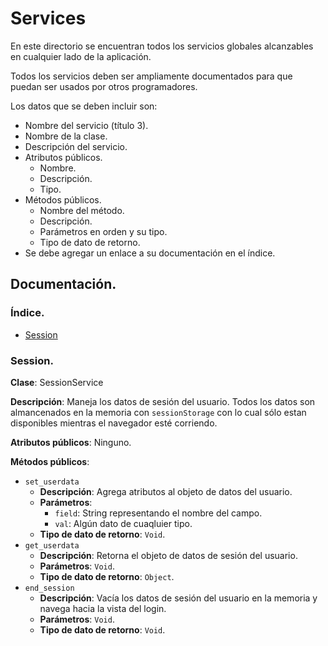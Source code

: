 # Services

En este directorio se encuentran todos los servicios globales alcanzables en
cualquier lado de la aplicación.

Todos los servicios deben ser ampliamente documentados para que puedan ser usados por otros programadores.

Los datos que se deben incluir son:

* Nombre del servicio (título 3).
* Nombre de la clase.
* Descripción del servicio.
* Atributos públicos.
  * Nombre.
  * Descripción.
  * Tipo.
* Métodos públicos.
  * Nombre del método.
  * Descripción.
  * Parámetros en orden y su tipo.
  * Tipo de dato de retorno.
* Se debe agregar un enlace a su documentación en el índice.

## Documentación.

### Índice.

* [Session](#Session)

### Session.

**Clase**: SessionService

**Descripción**: Maneja los datos de sesión del usuario. Todos los datos son almancenados en la memoria con `sessionStorage` con lo cual
sólo estan disponibles mientras el navegador esté corriendo.

**Atributos públicos**: Ninguno.

**Métodos públicos**:

* `set_userdata`
  * **Descripción**: Agrega atributos al objeto de datos del usuario.
  * **Parámetros**: 
    * `field`: String representando el nombre del campo.
    * `val`: Algún dato de cuaqluier tipo.
  * **Tipo de dato de retorno**: `Void`.
* `get_userdata`
  * **Descripción**: Retorna el objeto de datos de sesión del usuario.
  * **Parámetros**: `Void`.
  * **Tipo de dato de retorno**: `Object`.
* `end_session`
  * **Descripción**: Vacía los datos de sesión del usuario en la memoria y navega hacia la vista del login.
  * **Parámetros**: `Void`.
  * **Tipo de dato de retorno**: `Void`.

